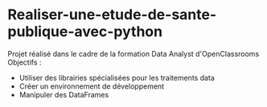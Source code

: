 # Realiser-une-etude-de-sante-publique-avec-python
Projet réalisé dans le cadre de la formation Data Analyst d'OpenClassrooms
Objectifs :
- Utiliser des librairies spécialisées pour les traitements data
- Créer un environnement de développement
- Manipuler des DataFrames
